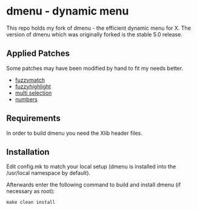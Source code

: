 # dmenu - dynamic menu

This repo holds my fork of dmenu - the efficient dynamic menu for X.
The version of dmenu which was originally forked is the stable 5.0
release.

## Applied Patches

Some patches may have been modified by hand to fit my needs better.

- [fuzzymatch](https://tools.suckless.org/dmenu/patches/fuzzymatch/)
- [fuzzyhighlight](https://tools.suckless.org/dmenu/patches/fuzzyhighlight/)
- [multi selection](https://tools.suckless.org/dmenu/patches/multi-selection/)
- [numbers](https://tools.suckless.org/dmenu/patches/numbers/)

## Requirements

In order to build dmenu you need the Xlib header files.

## Installation

Edit config.mk to match your local setup (dmenu is installed into
the /usr/local namespace by default).

Afterwards enter the following command to build and install dmenu
(if necessary as root):

    make clean install

